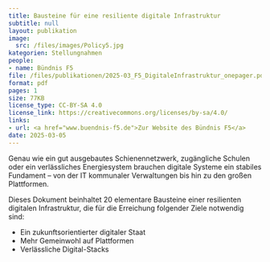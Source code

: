 ```yaml
---
title: Bausteine für eine resiliente digitale Infrastruktur
subtitle: null
layout: publikation
image:
  src: /files/images/Policy5.jpg
kategorien: Stellungnahmen
people:
- name: Bündnis F5
file: /files/publikationen/2025-03_F5_DigitaleInfrastruktur_onepager.pdf
format: pdf
pages: 1
size: 77KB
license_type: CC-BY-SA 4.0
license_link: https://creativecommons.org/licenses/by-sa/4.0/
links:
- url: <a href="www.buendnis-f5.de">Zur Website des Bündnis F5</a>
date: 2025-03-05
---
```

Genau wie ein gut ausgebautes Schienennetzwerk, zugängliche Schulen oder ein verlässliches Energiesystem brauchen digitale Systeme ein stabiles Fundament – von der IT kommunaler Verwaltungen bis hin zu den großen Plattformen.

Dieses Dokument beinhaltet 20 elementare Bausteine einer resilienten digitalen Infrastruktur, die für die Erreichung folgender Ziele notwendig sind:

- Ein zukunftsorientierter digitaler Staat
- Mehr Gemeinwohl auf Plattformen
- Verlässliche Digital-Stacks
